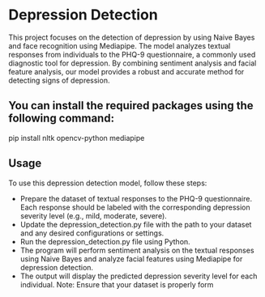 # Depression Detection
This project focuses on the detection of depression by  using Naive Bayes and face recognition using Mediapipe. The model analyzes textual responses from individuals to the PHQ-9 questionnaire, a commonly used diagnostic tool for depression. By combining sentiment analysis and facial feature analysis, our model provides a robust and accurate method for detecting signs of depression.

## You can install the required packages using the following command:

pip install nltk opencv-python mediapipe

## Usage
To use this depression detection model, follow these steps:

- Prepare the dataset of textual responses to the PHQ-9 questionnaire. Each response should be labeled with the corresponding depression severity level (e.g., mild, moderate, severe).
- Update the depression_detection.py file with the path to your dataset and any desired configurations or settings.
- Run the depression_detection.py file using Python.
- The program will perform sentiment analysis on the textual responses using Naive Bayes and analyze facial features using Mediapipe for depression detection.
- The output will display the predicted depression severity level for each individual.
Note: Ensure that your dataset is properly form
